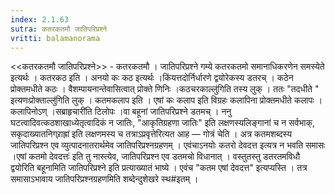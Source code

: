 ```yaml
---
index: 2.1.63
sutra: कतरकतमौ जातिपरिप्रश्ने
vritti: balamanorama
---
```


<<कतरकतमौ जातिपरिप्रश्ने>> - कतरकतमौ । जातिपरिप्रश्ने गम्ये कतरकतमो समानाधिकरणेन समस्येते इत्यर्थः । कतरकठ इति । अनयो कः कठ इत्यर्थः ।किंयत्तदोर्निर्धारणे द्वयोरेकस्य डतरच् । कठेन प्रोक्तमधीते कठः । वैशम्पायनान्तेवासित्वात् प्रोक्ते णिनिः ।कठचरकाल्लु॑गिति तस्य लुक् । ततः "तदधीते " इत्यणःप्रोक्ताल्लु॑गिति लुक् । कतमकलाप इति । एषां कः कलाप इति विग्रहः कलापिना प्रोक्तमधीते कलापः ।कलापिनोऽण् ।सब्राहृचारी॑ति टिलोपः ।वा बहूनां जातिपरिप्रश्ने डतमच् । ननु घटत्वादिवत्कठशाखाध्येतृत्वादिकं न जातिः, "आकृतिग्रहणा जातिः" इति लक्षणस्यलिङ्गानां च न सर्वभाक्, सकृदाख्यातनिग्र्राह्रा॑ इति लक्षणमस्य च तत्राऽप्रवृत्तेरित्यत आह — गोत्रं चेति । अत्र कतमशब्दस्य जातिपरिप्रश्न एव व्युत्पादनातरार्थमेव जातिपरिप्रश्नग्रहणम् । एवंचाऽनयोः कतरो देवदत्त इत्यत्र न भवति समासः ।एषां कतमो देवदत्तः॑ इति तु नास्त्येव, जातिपरिप्रश्न एव डतमचो विधानात् । वस्तुतस्तु डतरतमविधौ द्वयोरिति बहूनामिति जातिपरिप्रश्ने इति प्रत्याख्यातं भाष्ये । एवंच "कतम एषां देवदत्त" इत्यप्यस्ति । तत्र समासाऽभावाय जातिपरिप्रश्नग्रहणमिति शब्देन्दुशेखरे स्थ#इतम् ।